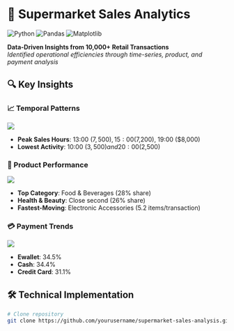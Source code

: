 # 🛒 Supermarket Sales Analytics 
![Python](https://img.shields.io/badge/Python-3.8%2B-blue) 
![Pandas](https://img.shields.io/badge/Pandas-1.5%2B-orange)
![Matplotlib](https://img.shields.io/badge/Matplotlib-3.6%2B-blueviolet)

**Data-Driven Insights from 10,000+ Retail Transactions**  
*Identified operational efficiencies through time-series, product, and payment analysis*

## 🔍 Key Insights
### 📈 Temporal Patterns
![](outputs/peak_hours.png)
- **Peak Sales Hours**: 13:00 ($7,500), 15:00 ($7,200), 19:00 ($8,000)
- **Lowest Activity**: 10:00 ($3,500) and 20:00 ($2,500)

### 🥇 Product Performance
![](outputs/top_products.png)
- **Top Category**: Food & Beverages (28% share)
- **Health & Beauty**: Close second (26% share)
- **Fastest-Moving**: Electronic Accessories (5.2 items/transaction)

### 💳 Payment Trends
![](outputs/payment_split.png)
- **Ewallet**: 34.5%  
- **Cash**: 34.4%  
- **Credit Card**: 31.1%  

## 🛠️ Technical Implementation
```bash
# Clone repository
git clone https://github.com/yourusername/supermarket-sales-analysis.git
